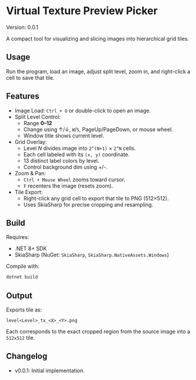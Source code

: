 ﻿# Virtual Texture Preview Picker

Version: 0.0.1

A compact tool for visualizing and slicing images into hierarchical grid tiles.

## Usage

Run the program, load an image, adjust split level, zoom in, and right-click a cell to save that tile.

## Features

* Image Load: `Ctrl + O` or double-click to open an image.
* Split Level Control:
  * Range **0–12**
  * Change using ↑/↓, `W`/`S`, PageUp/PageDown, or mouse wheel.
  * Window title shows current level.
* Grid Overlay:
  * Level *N* divides image into `2^(N+1)` × `2^N` cells.
  * Each cell labeled with its `(x, y)` coordinate.
  * 13 distinct label colors by level.
  * Control background dim using +/-.
* Zoom & Pan:
  * `Ctrl + Mouse Wheel` zooms toward cursor.
  * `F` recenters the image (resets zoom).
* Tile Export:
  * Right-click any grid cell to export that tile to PNG (512×512).
  * Uses SkiaSharp for precise cropping and resampling.

## Build

Requires:

* .NET 8+ SDK
* SkiaSharp (NuGet: `SkiaSharp`, `SkiaSharp.NativeAssets.Windows`)

Compile with:

```bash
dotnet build
```

## Output

Exports tile as:

```
level<Level>_tx_<X>_<Y>.png
```

Each corresponds to the exact cropped region from the source image into a `512x512` tile.

## Changelog

* v0.0.1: Initial implementation.